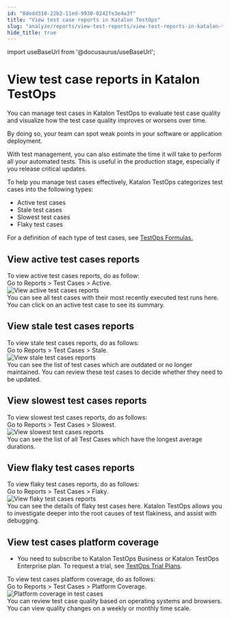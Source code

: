 ```yaml
---
id: "8dedd310-22b2-11ed-9930-0242fe3e4a3f"
title: "View test case reports in Katalon TestOps"
slug: "analyze/reports/view-test-reports/view-test-reports-in-katalon-testops/view-test-case-reports-in-katalon-testops"
hide_title: true
---
```

import useBaseUrl from '@docusaurus/useBaseUrl';


# <a id="id" class="anchor_top_offset"/><a id="ariaid-title1" class="anchor_top_offset"/>View test case reports in <span xmlns="http://www.w3.org/1999/xhtml" className="ph">Katalon TestOps</span> 

<p xmlns="http://www.w3.org/1999/xhtml" className="p">You can manage test cases in <span className="ph">Katalon TestOps</span> to evaluate test   case quality and visualize how the test case quality improves or   worsens over time.</p> 
<p xmlns="http://www.w3.org/1999/xhtml" className="p">By doing so, your team can spot weak points in your software or   application deployment.</p> 
<p xmlns="http://www.w3.org/1999/xhtml" className="p">With test management, you can also estimate the time it will   take to perform all your automated tests. This is useful in the   production stage, especially if you release critical updates.</p> 
<p xmlns="http://www.w3.org/1999/xhtml" className="p">To help you manage test cases effectively, <span className="ph">Katalon TestOps</span>   categorizes test cases into the following types:</p> 
<ul xmlns="http://www.w3.org/1999/xhtml" className="ul"><li className="li">Active test cases</li><li className="li">Stale test cases</li><li className="li">Slowest test cases</li><li className="li">Flaky test cases</li></ul> 
<p xmlns="http://www.w3.org/1999/xhtml" className="p">For a definition of each type of test cases, see <a className="xref" href="/docs/get-started/terminology-and-formulas#id_2">TestOps     Formulas.</a></p> 

## <a id="task-4799" class="anchor_top_offset"/>View active test cases reports

<section xmlns="http://www.w3.org/1999/xhtml" className="section context">To view active test cases reports, do as follow:</section> 
<div xmlns="http://www.w3.org/1999/xhtml" className="li step p"><span className="ph cmd">Go to <span className="ph uicontrol">Reports</span> &gt; <span className="ph uicontrol">Test Cases</span> &gt; <span className="ph uicontrol">Active</span>.</span><div className="itemgroup info"><img className="image" src={useBaseUrl("/8de6ce30-22b2-11ed-9930-0242fe3e4a3f.png")} alt="View active test cases reports" /></div></div>
<section xmlns="http://www.w3.org/1999/xhtml" className="section result">You can see all test cases with their most recently executed test runs here. You can click on an active test case to see its summary.</section> 

## <a id="task-1076" class="anchor_top_offset"/>View stale test cases reports

<section xmlns="http://www.w3.org/1999/xhtml" className="section context">To view stale test cases reports, do as follows:</section> 
<div xmlns="http://www.w3.org/1999/xhtml" className="li step p"><span className="ph cmd">Go to <span className="ph uicontrol">Reports</span> &gt; <span className="ph uicontrol">Test Cases</span> &gt; <span className="ph uicontrol">Stale</span>.</span><div className="itemgroup info"><img className="image" src={useBaseUrl("/8de9db70-22b2-11ed-9930-0242fe3e4a3f.png")} alt="View stale test cases reports" /></div></div>
<section xmlns="http://www.w3.org/1999/xhtml" className="section result">You can see the list of test cases which are outdated or no longer maintained. You can review these test cases to decide whether they need to be updated.</section> 

## <a id="task-8669" class="anchor_top_offset"/>View slowest test cases reports

<section xmlns="http://www.w3.org/1999/xhtml" className="section context">To view slowest test cases reports, do as follows:</section> 
<div xmlns="http://www.w3.org/1999/xhtml" className="li step p"><span className="ph cmd">Go to <span className="ph uicontrol">Reports</span> &gt; <span className="ph uicontrol">Test Cases</span> &gt; <span className="ph uicontrol">Slowest</span>.</span><div className="itemgroup info"><img className="image" src={useBaseUrl("/8de91820-22b2-11ed-9930-0242fe3e4a3f.png")} alt="View slowest test cases reports" /></div></div>
<section xmlns="http://www.w3.org/1999/xhtml" className="section result">You can see the list of all Test Cases which have the longest average durations.</section> 

## <a id="task-6657" class="anchor_top_offset"/>View flaky test cases reports

<section xmlns="http://www.w3.org/1999/xhtml" className="section context">To view flaky test cases reports, do as follows:</section> 
<div xmlns="http://www.w3.org/1999/xhtml" className="li step p"><span className="ph cmd">Go to <span className="ph uicontrol">Reports</span> &gt; <span className="ph uicontrol">Test Cases</span> &gt; <span className="ph uicontrol">Flaky</span>.</span><div className="itemgroup info"><img className="image" src={useBaseUrl("/8de82dc0-22b2-11ed-9930-0242fe3e4a3f.png")} alt="View flaky test cases reports" /></div></div>
<section xmlns="http://www.w3.org/1999/xhtml" className="section result">You can see the details of flaky test cases here. <span className="ph">Katalon TestOps</span> allows you to investigate deeper into the root causes of test flakiness, and assist with debugging.</section> 

## <a id="task-2411" class="anchor_top_offset"/>View test cases platform coverage

<div xmlns="http://www.w3.org/1999/xhtml" className="section prereq p"><ul className="ul"><li className="li"><p className="p">You need to subscribe to <span className="ph">Katalon TestOps Business</span> or    <span className="ph">Katalon TestOps Enterprise</span> plan. To request a trial, see <a className="xref" href="/docs/administer/katalon-platform-packages/katalon-trial-plans">TestOps Trial Plans</a>.</p></li></ul></div>
<section xmlns="http://www.w3.org/1999/xhtml" className="section context">To view test cases platform coverage, do as follows:</section> 
<div xmlns="http://www.w3.org/1999/xhtml" className="li step p"><span className="ph cmd">Go to <span className="ph uicontrol">Reports</span> &gt; <span className="ph uicontrol">Test Cases</span> &gt; <span className="ph uicontrol">Platform Coverage</span>.</span><div className="itemgroup info"><img className="image" src={useBaseUrl("/8de79180-22b2-11ed-9930-0242fe3e4a3f.png")} alt="Platform coverage in test cases" /></div></div>
<section xmlns="http://www.w3.org/1999/xhtml" className="section result">You can review test case quality based on operating systems and browsers. You can view quality changes on a weekly or monthly time scale.</section> 
